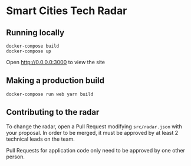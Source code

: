 # Smart Cities Tech Radar

## Running locally

```
docker-compose build
docker-compose up
```

Open http://0.0.0.0:3000 to view the site

## Making a production build

```
docker-compose run web yarn build
```

## Contributing to the radar

To change the radar, open a Pull Request modifying `src/radar.json` with your proposal. In order to be merged, it must be approved by at least 2 technical leads on the team.

Pull Requests for application code only need to be approved by one other person.
